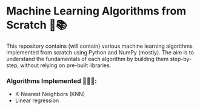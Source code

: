 # Machine Learning Algorithms from Scratch 🤖📚

This repository contains (will contain) various machine learning algorithms implemented from scratch using Python and NumPy (mostly). The aim is to understand the fundamentals of each algorithm by building them step-by-step, without relying on pre-built libraries.

### Algorithms Implemented 👨🏻‍💻:
- K-Nearest Neighbors (KNN)
- Linear regression
